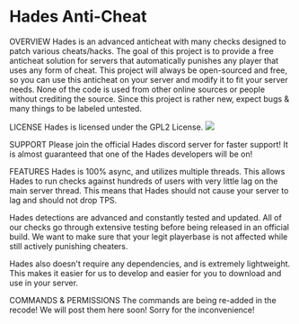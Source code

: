 # Hades Anti-Cheat

OVERVIEW
Hades is an advanced anticheat with many checks designed to patch various cheats/hacks. The goal of this project is to provide a free anticheat solution for servers that automatically punishes any player that uses any form of cheat. This project will always be open-sourced and free, so you can use this anticheat on your server and modify it to fit your server needs. None of the code is used from other online sources or people without crediting the source. Since this project is rather new, expect bugs & many things to be labeled untested.

LICENSE
Hades is licensed under the GPL2 License.
[![](https://img.shields.io/badge/License-GPLv2-blue.svg)](https://www.gnu.org/licenses/gpl-2.0)

SUPPORT
Please join the official Hades discord server for faster support! It is almost guaranteed that one of the Hades developers will be on!

FEATURES
Hades is 100% async, and utilizes multiple threads. This allows Hades to run checks against hundreds of users with very little lag on the main server thread. This means that Hades should not cause your server to lag and should not drop TPS.

Hades detections are advanced and constantly tested and updated. All of our checks go through extensive testing before being released in an official build. We want to make sure that your legit playerbase is not affected while still actively punishing cheaters.

Hades also doesn't require any dependencies, and is extremely lightweight. This makes it easier for us to develop and easier for you to download and use in your server.

COMMANDS & PERMISSIONS
The commands are being re-added in the recode! We will post them here soon! Sorry for the inconvenience!
